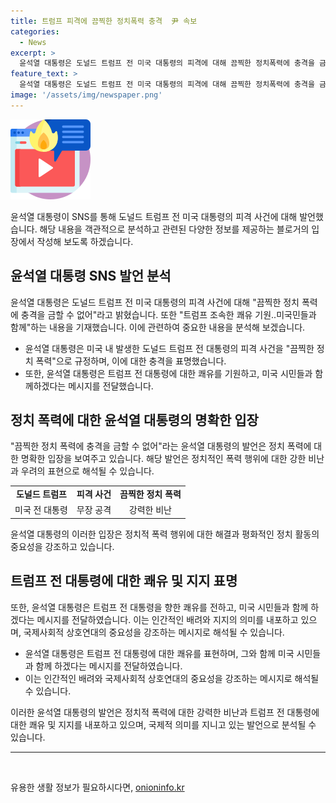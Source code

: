 ```yaml
---
title: 트럼프 피격에 끔찍한 정치폭력 충격  尹 속보
categories:
  - News
excerpt: >
  윤석열 대통령은 도널드 트럼프 전 미국 대통령의 피격에 대해 끔찍한 정치폭력에 충격을 금할 수 없어라고 밝혔다. 또한 트럼프 조속한 쾌유를 기원하며 미국민들과 함께 한다고 전했다.
feature_text: >
  윤석열 대통령은 도널드 트럼프 전 미국 대통령의 피격에 대해 끔찍한 정치폭력에 충격을 금할 수 없어라고 밝혔다. 또한 트럼프 조속한 쾌유를 기원하며 미국민들과 함께 한다고 전했다.
image: '/assets/img/newspaper.png'
---
```


<p><img src="/assets/img/news.png" alt="rentncar 속보" /></p>

<p data-ke-size="size16">윤석열 대통령이 SNS를 통해 도널드 트럼프 전 미국 대통령의 피격 사건에 대해 발언했습니다. 해당 내용을 객관적으로 분석하고 관련된 다양한 정보를 제공하는 블로거의 입장에서 작성해 보도록 하겠습니다.</p>

<h2 data-ke-size="size26">윤석열 대통령 SNS 발언 분석</h2>

<p data-ke-size="size16">윤석열 대통령은 도널드 트럼프 전 미국 대통령의 피격 사건에 대해 "끔찍한 정치 폭력에 충격을 금할 수 없어"라고 밝혔습니다. 또한 "트럼프 조속한 쾌유 기원..미국민들과 함께"하는 내용을 기재했습니다. 이에 관련하여 중요한 내용을 분석해 보겠습니다.</p>

<ul>
    <li>윤석열 대통령은 미국 내 발생한 도널드 트럼프 전 대통령의 피격 사건을 "끔찍한 정치 폭력"으로 규정하며, 이에 대한 충격을 표명했습니다.</li>
    <li>또한, 윤석열 대통령은 트럼프 전 대통령에 대한 쾌유를 기원하고, 미국 시민들과 함께하겠다는 메시지를 전달했습니다.</li>
</ul>

<h2 data-ke-size="size26">정치 폭력에 대한 윤석열 대통령의 명확한 입장</h2>

<p data-ke-size="size16">"끔찍한 정치 폭력에 충격을 금할 수 없어"라는 윤석열 대통령의 발언은 정치 폭력에 대한 명확한 입장을 보여주고 있습니다. 해당 발언은 정치적인 폭력 행위에 대한 강한 비난과 우려의 표현으로 해석될 수 있습니다.</p>

<table>
    <tr>
        <td style="text-align: center; height: 17px;"><b>도널드 트럼프</b></td>
        <td style="text-align: center; height: 17px;"><b>피격 사건</b></td>
        <td style="text-align: center; height: 17px;"><b>끔찍한 정치 폭력</b></td>
    </tr>
    <tr>
        <td style="text-align: center; height: 17px;">미국 전 대통령</td>
        <td style="text-align: center; height: 17px;">무장 공격</td>
        <td style="text-align: center; height: 17px;">강력한 비난</td>
    </tr>
</table>

<p data-ke-size="size16">윤석열 대통령의 이러한 입장은 정치적 폭력 행위에 대한 해결과 평화적인 정치 활동의 중요성을 강조하고 있습니다.</p>

<h2 data-ke-size="size26">트럼프 전 대통령에 대한 쾌유 및 지지 표명</h2>

<p data-ke-size="size16">또한, 윤석열 대통령은 트럼프 전 대통령을 향한 쾌유를 전하고, 미국 시민들과 함께 하겠다는 메시지를 전달하였습니다. 이는 인간적인 배려와 지지의 의미를 내포하고 있으며, 국제사회적 상호연대의 중요성을 강조하는 메시지로 해석될 수 있습니다.</p>

<ul>
    <li>윤석열 대통령은 트럼프 전 대통령에 대한 쾌유를 표현하며, 그와 함께 미국 시민들과 함께 하겠다는 메시지를 전달하였습니다.</li>
    <li>이는 인간적인 배려와 국제사회적 상호연대의 중요성을 강조하는 메시지로 해석될 수 있습니다.</li>
</ul>

<p data-ke-size="size16">이러한 윤석열 대통령의 발언은 정치적 폭력에 대한 강력한 비난과 트럼프 전 대통령에 대한 쾌유 및 지지를 내포하고 있으며, 국제적 의미를 지니고 있는 발언으로 분석될 수 있습니다.</p>

<hr>

<p data-ke-size="size16">&nbsp;</p>
유용한 생활 정보가 필요하시다면, <a href="https://onioninfo.kr" rel="dofollow">onioninfo.kr</a>


